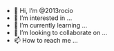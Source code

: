 - 👋 Hi, I’m @2013rocio
- 👀 I’m interested in ...
- 🌱 I’m currently learning ...
- 💞️ I’m looking to collaborate on ...
- 📫 How to reach me ...

<!---
2013rocio/2013rocio is a ✨ special ✨ repository because its `README.md` (this file) appears on your GitHub profile.
You can click the Preview link to take a look at your changes.
--->
